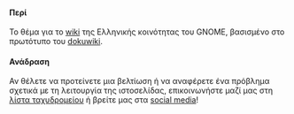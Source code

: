 #### Περί
Το θέμα για το [wiki](http://wiki.gnome.gr/) της Ελληνικής κοινότητας του GNOME, βασισμένο στο πρωτότυπο του [dokuwiki](https://www.dokuwiki.org/).

#### Ανάδραση
Αν θέλετε να προτείνετε μια βελτίωση ή να αναφέρετε ένα πρόβλημα σχετικά με τη λειτουργία της ιστοσελίδας, επικοινωνήστε μαζί μας στη [λίστα ταχυδρομείου](http://lists.gnome.gr/listinfo.cgi/team-gnome.gr) ή βρείτε μας στα [social media](http://gnome.gr/#social_media)!
